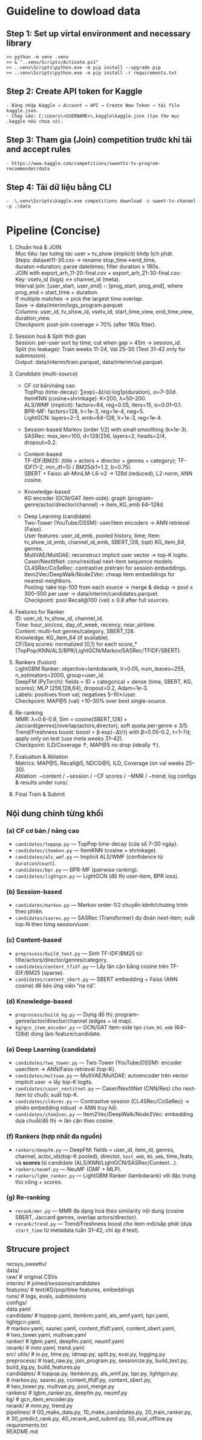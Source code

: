 # Guideline to dowload data
## Step 1: Set up virtal environment and necessary library 
    >> python -m venv .venv  
    >> & "..venv/Scripts/Activate.ps1"
    >> ..venv\Scripts\python.exe -m pip install --upgrade pip  
    >> ..venv\Scripts\python.exe -m pip install -r requirements.txt  

## Step 2: Create API token for Kaggle
    - Đăng nhập Kaggle → Account → API → Create New Token → tải file kaggle.json.
    - Chép vào: C:\Users\<USERNAME>\.kaggle\kaggle.json (tạo thư mục .kaggle nếu chưa có).

## Step 3: Tham gia (Join) competition trước khi tải and accept rules
    - https://www.kaggle.com/competitions/sweettv-tv-program-recommender/data

## Step 4: Tải dữ liệu bằng CLI
    - .\.venv\Scripts\kaggle.exe competitions download -c sweet-tv-channel -p .\data    

# Pipeline (Concise)
1) Chuẩn hoá & JOIN  
Mục tiêu: tạo tương tác user × tv_show (implicit) khớp lịch phát.  
Steps:
dataset11-30.csv → rename stop_time→end_time, duraton→duration; parse datetimes; filter duration ≥ 180s.  
JOIN with export_arh_11-20-final.csv + export_arh_21-30-final.csv:  
Key: vsetv_id (logs) ↔ channel_id (meta).  
Interval join: [user_start, user_end] ∩ [prog_start, prog_end], where prog_end = start_time + duration.  
If multiple matches → pick the largest time overlap.  
Save → data/interim/logs_program.parquet  
Columns: user_id, tv_show_id, vsetv_id, start_time_view, end_time_view, duration_view.  
Checkpoint: post-join coverage > 70% (after 180s filter).  

2) Session hoá & Split thời gian  
Session: per-user sort by time; cut when gap > 45m → session_id.  
Split (no leakage): Train weeks 11–24, Val 25–30 (Test 31–42 only for submission).  
Output: data/interim/train.parquet, data/interim/val.parquet.  

3) Candidate (multi-source)

    - CF cơ bản/nâng cao  
    TopPop (time-decay): ∑exp(−Δt/α)·log1p(duration), α=7–30d.  
    ItemKNN (cosine+shrinkage): K=200, λ=50–200.  
    ALS/WMF (implicit): factors=64, reg=0.05, iters=15, α=0.01–0.1.  
    BPR-MF: factors=128, lr=1e-3, reg=1e-4, neg=5.  
    LightGCN: layers=2–3, emb=64–128, lr=1e-3, reg=1e-4.  

    - Session-based
    Markov (order 1/2) with small smoothing (k≈1e-3).  
    SASRec: max_len=100, d=128/256, layers=2, heads=2/4, dropout=0.2.  

    - Content-based  
    TF-IDF/BM25: (title + actors + director + genres + category); TF-IDF(1–2, min_df=5) / BM25(k1=1.2, b=0.75).  
    SBERT + Faiss: all-MiniLM-L6-v2 → 128d (reduced), L2-norm, ANN cosine.  

    - Knowledge-based  
    KG encoder (GCN/GAT item-side): graph (program–genre/actor/director/channel) → item_KG_emb 64–128d.

    - Deep Learning (candidate)  
    Two-Tower (YouTube/DSSM): user/item encoders → ANN retrieval (Faiss).  
    User features: user_id_emb, pooled history, time; Item: tv_show_id_emb, channel_id_emb, SBERT_128, (opt) KG_item_64, genres.  
    MultVAE/MultDAE: reconstruct implicit user vector → top-K logits.  
    Caser/NextItNet: conv/residual next-item sequence models.  
    CL4SRec/CoSeRec: contrastive pretrain for session embeddings.  
    Item2Vec/DeepWalk/Node2Vec: cheap item embeddings for nearest-neighbors.  
    Pooling: take top-100 from each source → merge & dedup → pool ≤ 300–500 per user → data/interim/candidates.parquet.  
    Checkpoint: pool Recall@100 (val) ≥ 0.8 after full sources.  

4) Features for Ranker  
ID: user_id, tv_show_id, channel_id.  
Time: hour_sin/cos, day_of_week, recency, near_airtime.  
Content: multi-hot genres/category, SBERT_128.  
Knowledge: KG_item_64 (if available).  
CF/Seq scores: normalized [0,1] for each score_* (TopPop/KNN/ALS/BPR/LightGCN/Markov/SASRec/TFIDF/SBERT).  

5) Rankers (fusion)  
LightGBM Ranker: objective=lambdarank, lr=0.05, num_leaves=255, n_estimators=2000, group=user_id.  
DeepFM (PyTorch): fields = ID + categorical + dense (time, SBERT, KG, scores); MLP [256,128,64], dropout=0.2, Adam=1e-3.  
Labels: positives from val; negatives 5–10×/user.  
Checkpoint: MAP@5 (val) +10–30% over best single-source.  

6) Re-ranking  
MMR: λ=0.6–0.8, Sim = cosine(SBERT_128) + Jaccard(genres)/overlap(actors,director); soft quota per-genre ≤ 3/5.  
Trend/Freshness boost: boost = β·exp(−Δt/τ) with β=0.05–0.2, τ=1–7d; apply only on test (use meta weeks 31–42).  
Checkpoint: ILD/Coverage ↑, MAP@5 no drop (ideally ↑).  

7) Evaluation & Ablation  
Metrics: MAP@5, Recall@5, NDCG@5, ILD, Coverage (on val weeks 25–30).  
Ablation: −content / −session / −CF scores / −MMR / −trend; log configs & results under runs/.  

8) Final Train & Submit  

## Nội dung chính từng khối
### (a) CF cơ bản / nâng cao
- `candidates/toppop.py` — TopPop time-decay (cửa sổ 7–30 ngày).
- `candidates/itemknn.py` — ItemKNN (cosine + shrinkage).
- `candidates/als_wmf.py` — Implicit ALS/WMF (confidence từ `duration`/`count`).
- `candidates/bpr.py` — BPR-MF (pairwise ranking).
- `candidates/lightgcn.py` — LightGCN (đồ thị user–item, BPR loss).

### (b) Session-based
- `candidates/markov.py` — Markov order-1/2 chuyển kênh/chương trình theo phiên.
- `candidates/sasrec.py` — SASRec (Transformer) dự đoán next-item; xuất top-N theo từng session/user.

### (c) Content-based
- `preprocess/build_text.py` — Sinh TF-IDF/BM25 từ: title/actors/director/genres/category.
- `candidates/content_tfidf.py` — Lấy lân cận bằng cosine trên TF-IDF/BM25 (sparse).
- `candidates/content_sbert.py` — SBERT embedding + Faiss (ANN cosine) để kéo ứng viên “na ná”.

### (d) Knowledge-based
- `preprocess/build_kg.py` — Dựng đồ thị: program–genre/actor/director/channel (edges + id map).
- `kg/gcn_item_encoder.py` — GCN/GAT item-side tạo `item_KG_emb` (64–128d) dùng làm feature/candidate.

### (e) Deep Learning (candidate)
- `candidates/two_tower.py` — Two-Tower (YouTube/DSSM): encoder user/item → ANN/Faiss retrieval (top-K).
- `candidates/multvae.py` — MultVAE/MultDAE: autoencoder trên vector implicit user → lấy top-K logits.
- `candidates/caser_nextitnet.py` — Caser/NextItNet (CNN/Res) cho next-item từ chuỗi; xuất top-K.
- `candidates/cl4srec.py` — Contrastive session (CL4SRec/CoSeRec) → phiên embedding robust → ANN truy hồi.
- `candidates/item2vec.py` — Item2Vec/DeepWalk/Node2Vec: embedding dựa chuỗi/đồ thị → lân cận theo cosine.

### (f) Rankers (hợp nhất đa nguồn)
- `rankers/deepfm.py` — DeepFM: fields = user_id, item_id, genres, channel, actor_ids(top-K pooled), director, `text_emb`, `KG_emb`, time_feats, và **scores** từ candidate (ALS/KNN/LightGCN/SASRec/Content…).
- `rankers/neumf.py` — NeuMF (GMF + MLP).
- `rankers/lgbm_ranker.py` — LightGBM Ranker (lambdarank) với đặc trưng thủ công + scores.

### (g) Re-ranking
- `rerank/mmr.py` — MMR đa dạng hoá theo similarity nội dung (cosine SBERT, Jaccard genres, overlap actors/director).
- `rerank/trend.py` — Trend/Freshness boost cho item mới/sắp phát (dựa `start_time` từ metadata tuần 31–42, chỉ áp ở test).

## Strucure project
recsys_sweettv/  
  data/  
    raw/          # original CSVs  
    interim/      # joined/sessions/candidates  
    features/     # text/KG/pop/time features, embeddings  
    runs/         # logs, evals, submissions  
  configs/  
    data.yaml  
    candidate/    # toppop.yaml, itemknn.yaml, als_wmf.yaml, bpr.yaml, lightgcn.yaml,  
                  # markov.yaml, sasrec.yaml, content_tfidf.yaml, content_sbert.yaml,  
                  # two_tower.yaml, multvae.yaml  
    ranker/       # lgbm.yaml, deepfm.yaml, neumf.yaml  
    rerank/       # mmr.yaml, trend.yaml  
  src/
    utils/ # io.py, time.py, idmap.py, split.py, eval.py, logging.py  
    preprocess/   # load_raw.py, join_program.py, sessionize.py, build_text.py, build_kg.py, build_features.py  
    candidates/   # toppop.py, itemknn.py, als_wmf.py, bpr.py, lightgcn.py,  
                  # markov.py, sasrec.py, content_tfidf.py, content_sbert.py,  
                  # two_tower.py, multvae.py, pool_merge.py  
    rankers/      # lgbm_ranker.py, deepfm.py, neumf.py  
    kg/           # gcn_item_encoder.py  
    rerank/       # mmr.py, trend.py  
    pipelines/    # 00_make_data.py, 10_make_candidates.py, 20_train_ranker.py,  
                  # 30_predict_rank.py, 40_rerank_and_submit.py, 50_eval_offline.py  
  requirements.txt  
  README.md  
 
 
